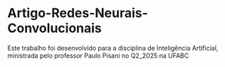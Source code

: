 # Artigo-Redes-Neurais-Convolucionais
Este trabalho foi desenvolvido para a disciplina de Inteligência Artificial, ministrada pelo professor Paulo Pisani no Q2_2025 na UFABC
